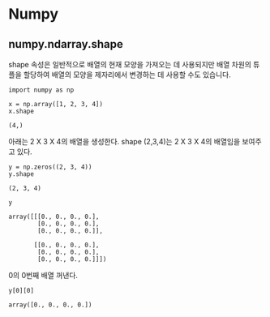 # Numpy

## numpy.ndarray.shape

shape 속성은 일반적으로 배열의 현재 모양을 가져오는 데 사용되지만 배열 차원의 튜플을 할당하여 배열의 모양을 제자리에서 변경하는 데 사용할 수도 있습니다.

```
import numpy as np 
```

```
x = np.array([1, 2, 3, 4])
x.shape
```
```
(4,)
```
아래는 2 X 3 X 4의 배열을 생성한다. shape (2,3,4)는  2 X 3 X 4의 배열임을 보여주고 있다.

```
y = np.zeros((2, 3, 4))
y.shape
```
```
(2, 3, 4)
```
```
y
```
```
array([[[0., 0., 0., 0.],
        [0., 0., 0., 0.],
        [0., 0., 0., 0.]],

       [[0., 0., 0., 0.],
        [0., 0., 0., 0.],
        [0., 0., 0., 0.]]])
```


0의 0번째 배열 꺼낸다.
```
y[0][0]
```
```
array([0., 0., 0., 0.])
```